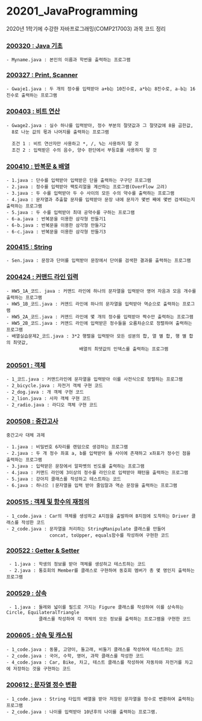 # 20201_JavaProgramming
2020년 1학기에 수강한 자바프로그래밍(COMP217003) 과목 코드 정리

### [200320 : Java 기초](https://github.com/bh2980/20201_JavaProgramming/tree/main/200320)
```
- Myname.java : 본인의 이름과 학번을 출력하는 프로그램
```
### [200327 : Print, Scanner](https://github.com/bh2980/20201_JavaProgramming/tree/main/200327)
```
- Gwaje1.java : 두 개의 정수를 입력받아 a+b는 10진수로, a*b는 8진수로, a-b는 16진수로 출력하는 프로그램
```
### [200403 : 비트 연산](https://github.com/bh2980/20201_JavaProgramming/tree/main/200403)
```
- Gwage2.java : 실수 하나를 입력받아, 정수 부분의 절댓값과 그 절댓값에 8을 곱한값, 
  8로 나눈 값의 몫과 나머지를 출력하는 프로그램
  
  조건 1 : 비트 연산자만 사용하고 *, /, %는 사용하지 말 것
  조건 2 : 입력받은 수의 음수, 양수 판단에서 부등호를 사용하지 말 것
```
### [200410 : 반복문 & 배열](https://github.com/bh2980/20201_JavaProgramming/tree/main/200410)
```
- 1.java : 단수를 입력받아 입력받은 단을 출력하는 구구단 프로그램
- 2.java : 정수를 입력받아 팩토리얼을 계산하는 프로그램(OverFlow 고려)
- 3.java : 두 수를 입력받아 두 수 사이의 모든 수의 약수를 출력하는 프로그램
- 4.java : 문자열과 추출할 문자를 입력받아 문장 내에 문자가 몇번 째에 몇번 검색되는지 출력하는 프로그램
- 5.java : 두 수를 입력받아 최대 공약수를 구하는 프로그램
- 6-a.java : 반복문을 이용한 삼각형 만들기1
- 6-b.java : 반복문을 이용한 삼각형 만들기2
- 6-c.java : 반복문을 이용한 삼각형 만들기3
```
### [200415 : String](https://github.com/bh2980/20201_JavaProgramming/tree/main/200415)
```
- Sen.java : 문장과 단어를 입력받아 문장에서 단어를 검색한 결과를 출력하는 프로그램
```
### [200424 : 커맨드 라인 입력](https://github.com/bh2980/20201_JavaProgramming/tree/main/200424)
```
- HW5_1A_코드. java : 커맨드 라인에 하나의 문자열을 입력받아 영어 자음과 모음 개수를 출력하는 프로그램
- HW5_1B_코드.java : 커맨드 라인에 하나의 문자열을 입력받아 역순으로 출력하는 프로그램
- HW5_2A_코드.java : 커맨드 라인에 몇 개의 정수를 입력받아 짝수만 출력하는 프로그램
- HW5_2B_코드.java : 커맨드 라인에 입력받은 정수들을 오름차순으로 정렬하여 출력하는 프로그램
- 배열실습문제2_코드.java : 3*2 행렬을 입력받아 모든 성분의 합, 열 별 합, 행 별 합의 최댓값, 
                           배열의 최뎃값의 인덱스를 출력하는 프로그램
```
### [200501 : 객체](https://github.com/bh2980/20201_JavaProgramming/tree/main/200501)
```
- 1_코드.java : 커맨드라인에 문자열을 입력받아 이를 사전식으로 정렬하는 프로그램
- 2_bicycle.java : 자전거 객체 구현 코드
- 2_dog.java : 개 객체 구현 코드
- 2_lion.java : 사자 객체 구현 코드
- 2_radio.java : 라디오 객체 구현 코드
```
### [200508 : 중간고사](https://github.com/bh2980/20201_JavaProgramming/tree/main/200508)
```
중간고사 대체 과제

- 1.java : 비밀번호 6자리를 랜덤으로 생겅하는 프로그램
- 2.java : 두 개 정수 좌표 a, b를 입력받아 둘 사이에 존재하고 x좌표가 정수인 점을 출력하는 프로그램
- 3.java : 입력받은 문장에서 알파벳의 빈도를 출력하는 프로그램
- 4.java : 커맨드 라인에 3이상의 정수를 라인으로 입력받아 패턴을 출력하는 프로그램
- 5.java : 강아지 클래스를 작성하고 테스트하는 코드
- 6.java : 하나으 ㅣ문자열을 입력 받아 줄임말과 역순 문장을 출력하는 프로그램
```
### [200515 : 객체 및 함수의 재정의](https://github.com/bh2980/20201_JavaProgramming/tree/main/200515)
```
- 1_code.java : Car의 객체를 생성하고 A지점을 출발하여 B지점에 도착하는 Driver 클래스를 작성한 코드
- 2_code.java : 문자열을 처리하는 StringManipulate 클래스를 만들어 
                concat, toUpper, equals함수를 작성하여 구현한 코드
```
### [200522 : Getter & Setter](https://github.com/bh2980/20201_JavaProgramming/tree/main/200522)
```
 - 1.java : 학생의 정보를 받아 객체를 생성하고 테스트하는 코드
 - 2.java : 통호회의 Member를 클래스로 구현하여 동호회 멤버가 총 몇 명인지 출력하는 프로그램
```
### [200529 : 상속](https://github.com/bh2980/20201_JavaProgramming/tree/main/200529)
```
 - 1.java : 둘레와 넓이를 필드로 가지는 Figure 클래스를 작성하여 이를 상속하는 Circle, EquilateralTriangle 
            클래스를 작성하여 각 객체의 모든 정보를 출력하는 프로그램을 구현한 코드
```
### [200605 : 상속 및 캐스팅](https://github.com/bh2980/20201_JavaProgramming/tree/main/200605)
```
- 1_code.java : 동물, 고양이, 돌고래, 비둘기 클래스를 작성하여 테스트하는 코드
- 2_code.java : 국어, 수학, 영어, 과학 클래스를 작성한 코드
- 4_code.java : Car, Bike, 차고, 테스트 클래스를 작성하여 자동차와 자전거를 차고에 저장하는 것을 구현하는 코드
```
### [200612 : 문자열 정수 변환](https://github.com/bh2980/20201_JavaProgramming/tree/main/200612)
```
- 1_code.java : String 타입의 배열을 받아 저장된 문자열을 정수로 변환하여 출력하는 프로그램
- 2_code.java : 나이를 입력받아 10년후의 나이를 출력하는 프로그램.
```
